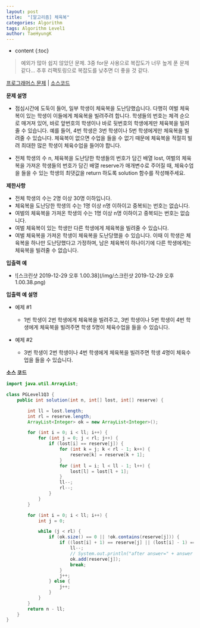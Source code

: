```yaml
---
layout: post
title:  "[알고리즘] 체육복"
categories: Algorithm
tags: Algorithm Level1
author: TaeHyungK
---
```


* content
{:toc}

> 예외가 많아 쉽지 않았던 문제. 3중 for문 사용으로 복잡도가 너무 높게 푼 문제 같다...
> 추후 리팩토링으로 복잡도를 낮추면 더 좋을 것 같다.

[프로그래머스 문제](https://programmers.co.kr/learn/courses/30/lessons/42862) | [소스코드](https://github.com/TaeHyungK/algorithm/blob/master/src/programmers/level1/PGLevel1Q3.java)

**문제 설명**

  - 점심시간에 도둑이 들어, 일부 학생이 체육복을 도난당했습니다. 다행히 여벌 체육복이 있는 학생이 이들에게 체육복을 빌려주려 합니다. 학생들의 번호는 체격 순으로 매겨져 있어, 바로 앞번호의 학생이나 바로 뒷번호의 학생에게만 체육복을 빌려줄 수 있습니다. 예를 들어, 4번 학생은 3번 학생이나 5번 학생에게만 체육복을 빌려줄 수 있습니다. 체육복이 없으면 수업을 들을 수 없기 때문에 체육복을 적절히 빌려 최대한 많은 학생이 체육수업을 들어야 합니다.
  
  - 전체 학생의 수 n, 체육복을 도난당한 학생들의 번호가 담긴 배열 lost, 여벌의 체육복을 가져온 학생들의 번호가 담긴 배열 reserve가 매개변수로 주어질 때, 체육수업을 들을 수 있는 학생의 최댓값을 return 하도록 solution 함수를 작성해주세요.

**제한사항**

 - 전체 학생의 수는 2명 이상 30명 이하입니다.
 - 체육복을 도난당한 학생의 수는 1명 이상 n명 이하이고 중복되는 번호는 없습니다.
 - 여벌의 체육복을 가져온 학생의 수는 1명 이상 n명 이하이고 중복되는 번호는 없습니다.
 - 여벌 체육복이 있는 학생만 다른 학생에게 체육복을 빌려줄 수 있습니다.
 - 여벌 체육복을 가져온 학생이 체육복을 도난당했을 수 있습니다. 이때 이 학생은 체육복을 하나만 도난당했다고 가정하며, 남은 체육복이 하나이기에 다른 학생에게는 체육복을 빌려줄 수 없습니다.

**입출력 예**
- ![스크린샷 2019-12-29 오후 1.00.38](/img/스크린샷 2019-12-29 오후 1.00.38.png)

**입출력 예 설명**

- 예제 #1
  - 1번 학생이 2번 학생에게 체육복을 빌려주고, 3번 학생이나 5번 학생이 4번 학생에게 체육복을 빌려주면 학생 5명이 체육수업을 들을 수 있습니다.

- 예제 #2
  - 3번 학생이 2번 학생이나 4번 학생에게 체육복을 빌려주면 학생 4명이 체육수업을 들을 수 있습니다.

**소스 코드**

```java
import java.util.ArrayList;

class PGLevel1Q3 {
    public int solution(int n, int[] lost, int[] reserve) {

        int ll = lost.length;
        int rl = reserve.length;
        ArrayList<Integer> ok = new ArrayList<Integer>();

        for (int i = 0; i < ll; i++) {
            for (int j = 0; j < rl; j++) {
                if (lost[i] == reserve[j]) {
                    for (int k = j; k < rl - 1; k++) {
                        reserve[k] = reserve[k + 1];
                    }
                    for (int l = i; l < ll - 1; l++) {
                        lost[l] = lost[l + 1];
                    }
                    ll--;
                    rl--;
                }
            }
        }

        for (int i = 0; i < ll; i++) {
            int j = 0;

            while (j < rl) {
                if (ok.size() == 0 || !ok.contains(reserve[j])) {
                    if ((lost[i] + 1) == reserve[j] || (lost[i] - 1) == reserve[j]) {
                        ll--;
                        // System.out.println("after answer=" + answer + "j=" + j);
                        ok.add(reserve[j]);
                        break;
                    }
                    j++;
                } else {
                    j++;
                }
            }
        }
        return n - ll;
    }
}
```